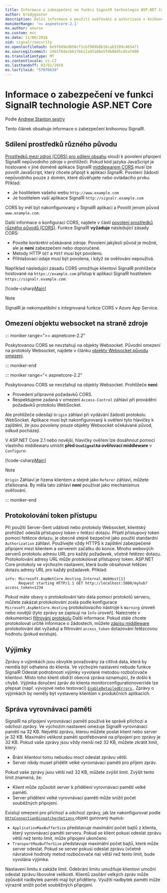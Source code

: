 ```yaml
---
title: Informace o zabezpečení ve funkci SignalR technologie ASP.NET Core
author: bradygaster
description: Další informace o použití ověřování a autorizace v knihovně SignalR technologie ASP.NET Core.
monikerRange: '>= aspnetcore-2.1'
ms.author: anurse
ms.custom: mvc
ms.date: 11/06/2018
uid: signalr/security
ms.openlocfilehash: 6e9f849ed856cf1cbf989b8b16cab5209c465471
ms.sourcegitcommit: 24b1f6decbb17bb22a45166e5fdb0845c65af498
ms.translationtype: MT
ms.contentlocale: cs-CZ
ms.lasthandoff: 03/01/2019
ms.locfileid: "57076639"
---
```

# <a name="security-considerations-in-aspnet-core-signalr"></a>Informace o zabezpečení ve funkci SignalR technologie ASP.NET Core

Podle [Andrew Stanton sestry](https://twitter.com/anurse)

Tento článek obsahuje informace o zabezpečení knihovnou SignalR.

## <a name="cross-origin-resource-sharing"></a>Sdílení prostředků různého původu

[Prostředků mezi zdroji (CORS) pro sdílení obsahu](https://www.w3.org/TR/cors/) slouží k povolení připojení SignalR nepůvodního zdroje v prohlížeči. Pokud kód jazyka JavaScript je hostované v jiné doméně aplikace SignalR [middlewarem CORS](xref:security/cors) musí lze povolit JavaScript, který chcete připojit k aplikaci SignalR. Povolení žádostí nepůvodního pouze z domén, které důvěřujete nebo ovládacího prvku. Příklad:

* Je hostitelem vašeho webu `http://www.example.com`
* Je hostitelem vaší aplikace SignalR `http://signalr.example.com`

CORS by měl být nakonfigurovaný v SignalR aplikaci a Povolit jenom původ `www.example.com`.

Další informace o konfiguraci CORS, najdete v části [povolení prostředků různého původů (CORS)](xref:security/cors). Funkce SignalR **vyžaduje** následující zásady CORS:

* Povolte konkrétní očekávané zdroje. Povolení jakýkoli původ je možné, ale je **není** zabezpečení nebo doporučené.
* Metody HTTP `GET` a `POST` musí být povoleno.
* Přihlašovací údaje musí být povolena, i když se ověřování nepoužívá.

Například následující zásadu CORS umožňuje klientovi SignalR prohlížeče hostované na `https://example.com` přístup k aplikaci SignalR hostitelem `https://signalr.example.com`:

[!code-csharp[Main](security/sample/Startup.cs?name=snippet1)]

> [!NOTE]
> SignalR je nekompatibilní s integrovaná funkce CORS v Azure App Service.

## <a name="websocket-origin-restriction"></a>Omezení objektu websocket na straně zdroje

::: moniker range=">= aspnetcore-2.2"

Poskytovanou CORS se nevztahují na objekty Websocket. Původní omezení na protokoly Websocket, najdete v článku [objekty Websocket původu omezení](xref:fundamentals/websockets#websocket-origin-restriction).

::: moniker-end

::: moniker range="< aspnetcore-2.2"

Poskytovanou CORS se nevztahují na objekty Websocket. Prohlížeče **není**:

* Provedení přípravné požadavků CORS.
* Respektujeme zadaná v omezení `Access-Control` záhlaví při provádění požadavků protokolu WebSocket.

Ale prohlížeče odesílají `Origin` záhlaví při vydávání žádostí protokolu WebSocket. Aplikace musí být nakonfigurovaný k ověření tyto hlavičky k zajištění, že jsou povoleny pouze objekty Websocket očekávané původ, odkud pocházejí.

V ASP.NET Core 2.1 nebo novější, hlavičky ověření lze dosáhnout pomocí vlastního middlewaru umístit **před `UseSignalR`a ověřovací middleware** v `Configure`:

[!code-csharp[Main](security/sample/Startup.cs?name=snippet2)]

> [!NOTE]
> `Origin` Záhlaví je řízena klientem a stejně jako `Referer` záhlaví, můžete zfalšovaná. By měla tato záhlaví **není** používat jako mechanismus ověřování.

::: moniker-end

## <a name="access-token-logging"></a>Protokolování token přístupu

Při použití Server-Sent události nebo protokoly Websocket, klientský prohlížeč odesílá přístupový token v řetězci dotazu. Přijetí přístupový token pomocí řetězce dotazu, je obecně stejně bezpečné jako použití standardní `Authorization` záhlaví. Používejte vždy HTTPS k zajištění zabezpečené připojení mezi klientem a serverem začátku do konce. Mnoho webových serverů protokolu adresu URL pro každý požadavek, včetně řetězec dotazu. Protokolování adresy URL může protokolovat přístupový token. ASP.NET Core protokoly ve výchozím nastavení, která bude obsahovat řetězec dotazu adresy URL pro každý požadavek. Příklad:

```
info: Microsoft.AspNetCore.Hosting.Internal.WebHost[1]
      Request starting HTTP/1.1 GET http://localhost:5000/myhub?access_token=1234
```

Pokud máte obavy o protokolování tato data pomocí protokolů serveru, můžete zakázat protokolování zcela podle konfigurace `Microsoft.AspNetCore.Hosting` protokolovacího nástroje k `Warning` úroveň nebo novější (tyto zprávy se zapisují na `Info` úroveň). Naleznete v dokumentaci [filtrování protokolu](xref:fundamentals/logging/index#log-filtering) Další informace. Pokud stále chcete protokolovat určité informace o žádostech, můžete [zápisu middleware](xref:fundamentals/middleware/write) protokolování dat vyžadují a filtrování `access_token` dotazování řetězcovou hodnotu (pokud existuje).

## <a name="exceptions"></a>Výjimky

Zprávy o výjimkách jsou obvykle považovány za citlivá data, která by neměla být odhalena do klienta. Ve výchozím nastavení nebude funkce SignalR Odeslat podrobnosti výjimky vyvolané metodou rozbočovače klientovi. Místo toho klient obdrží obecná zpráva oznamující, že došlo k chybě. Výjimka doručení zpráv do klienta monitorconfigurationoverride lze přepsat (např. vývojové nebo testovací) [ `EnableDetailedErrors` ](xref:signalr/configuration#configure-server-options). Zprávy o výjimkách by neměly být vystaveny klientům v produkčních aplikacích.

## <a name="buffer-management"></a>Správa vyrovnávací paměti

SignalR na připojení vyrovnávací paměti používá ke správě příchozí a odchozí zprávy. Ve výchozím nastavení omezuje SignalR vyrovnávací paměti na 32 KB. Největší zprávu, kterou můžete poslat klient nebo server je 32 KB. Maximální velikost paměti spotřebované na připojení pro zprávy je 32 KB. Pokud vaše zprávy jsou vždy menší než 32 KB, můžete zkrátit limit, který:

* Brání klientovi tomu nebudou moct odeslat zprávu větší.
* Server nikdy muset přidělit velké vyrovnávací paměti pro příjem zpráv.

Pokud vaše zprávy jsou větší než 32 KB, můžete zvýšit limit. Zvýšit tento limit znamená, že:

* Klient může způsobit server k přidělení vyrovnávací paměti velké paměti.
* Server přidělení velké vyrovnávací paměti může snížit počet souběžných připojení.

Existují omezení pro příchozí a odchozí zprávy, jak lze nakonfigurovat podle [ `HttpConnectionDispatcherOptions` ](xref:signalr/configuration#configure-server-options) objekt gurovaný `MapHub`:

* `ApplicationMaxBufferSize` představuje maximální počet bajtů z klienta, který vyrovnávací paměti serveru. Pokud se klient pokusí odeslat zprávu větší než tento limit, může připojení ukončeno.
* `TransportMaxBufferSize` představuje maximální počet bajtů, které může server odeslat. Pokud se server pokusí odeslat zprávu (včetně návratové hodnoty metod rozbočovače na) větší než tento limit, bude vyvolána výjimka.

Nastavení limitu `0` zakáže limit. Odebrání limitu umožňuje klientovi umožní odeslat zprávu libovolné velikosti. Klientů zasílání velkých zpráv může způsobit nadbytek paměti mají být přiděleny. Využití nadbytek paměti může výrazně snížit počet souběžných připojení.
